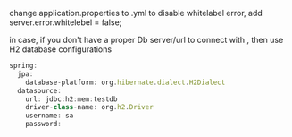 change application.properties to .yml
to disable whitelabel error, add server.error.whitelebel = false;

in case, if you don't have a proper Db server/url to connect with , then use H2 database configurations

```javascript
spring:
  jpa:
    database-platform: org.hibernate.dialect.H2Dialect
  datasource:
    url: jdbc:h2:mem:testdb
    driver-class-name: org.h2.Driver
    username: sa
    password:
```
